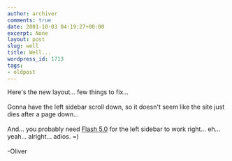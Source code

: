 ```yaml
---
author: archiver
comments: true
date: 2001-10-03 04:19:27+00:00
excerpt: None
layout: post
slug: well
title: Well...
wordpress_id: 1713
tags:
- oldpost
---
```


Here's the new layout... few things to fix...<br /><br />Gonna have the left sidebar scroll down, so it doesn't seem like the site just dies after a page down...<br /><br />And... you probably need <a href="http://www.macromedia.com/shockwave/download/index.cgi?P1_Prod_Version=ShockwaveFlash">Flash 5.0</a> for the left sidebar to work right... eh... yeah... alright... adios. =)<br /><br />-Oliver